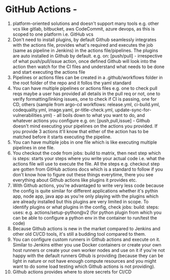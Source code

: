 # GitHub Actions - 
1. platform-oriented solutions and doesn't support many tools e.g. other vcs like gitlab, bitbucket, aws CodeCommit, azure devops, as this is scoped to one platform i.e. GitHub vcs
2. Don't need to install plugins, by default Github seamlessly integrates with the actions file, provides what's required and executes the job (same as pipeline in Jenkins) in the actions file/pipelines. The plugins are auto installed in Github by default. 
e.g. on: [push/pull] - irrespective of what push/pull/issue action, once defined Github will look into the action then watch for the CI files and understand what needs to be done and start executing the actions file
3. Pipelines or actions files can be created in a .github/workflows folder in the root folder of the repo
   and it follos the yaml standard
4. You can have multiple pipelines or actions files e.g. one to check pull reqs maybe a user has provided all details in the pull req or not, one to verify formatting/linking issues, one to check if CI is passing, one for CD, others (sample from argo-cd workflows: release.yml, ci-build.yml, codequality.yml, image.yaml, pr-title-check.yml, update-sync-for-vulnerabilities.yml) - all boils down to what you want to do, and whatever actions you configure e.g. on: [push,pull,issue] - Github doesn't mind executing your pipelines on the actions you provided. If you provide 3 actions it'll know that either of the action has to be matched before it starts executing the pipeline.
5. You can have multiple jobs in one file which is like executing multiple pipelines in one file.
6. You checkout the code from jobs: build to matrix, then next step which is steps: starts your steps where you write your actual code i.e. what the actions file will use to execute the file. All the steps e.g. checkout step are gotten from GitHub actions docs which is a standard to follow if you don't know how to figure out these things everytime, there you see everything about Github actions like plugins it provides etc.
7. With Github actions, you're advantaged to write very less code because the config is quite similar for different applications whether it's pythin app, node app, java app as you're only playing with the plugins which are already installed but this plugins are very limited in scope. To identify plugins or what plugins in the config, check jobs: build: steps: uses: e.g. actions/setup-python@v2 (for python plugin from which you can be able to configure a python env in the container to run/test the code)
8. Because Github actions is new in the market compared to Jenkins and other old CI/CD tools, it's still a budding tool compared to them.
9. You can configure custom runners in Github actions and execute on it. Similar to Jenkins either you use Docker containers or create your own host runners or create your own worker nodes and use on it if you're not happy with the default runners Gthub is providing (because they can be light in nature or not have enough compute resources and you might want to do some load testing which Github actions is not providing).
10. Github actions provides where to store secrets for CI/CD 